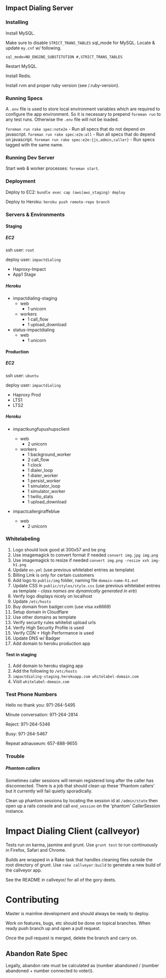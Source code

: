 ## Impact Dialing Server

### Installing

Install MySQL.

Make sure to disable `STRICT_TRANS_TABLES` sql_mode for MySQL. Locate & update `my.cnf` w/ following.

```
sql_mode=NO_ENGINE_SUBSTITUTION #,STRICT_TRANS_TABLES
```

Restart MySQL.

Install Redis.

Install rvm and proper ruby version (see /.ruby-version).

### Running Specs

A `.env` file is used to store local environment variables which are required to configure the app environment. So it is necessary to prepend `foreman run` to any test runs. Otherwise the `.env` file will not be loaded.

`foreman run rake spec:note2e` - Run all specs that do not depend on javascript.
`foreman run rake spec:e2e:all` - Run all specs that do depend on javascript.
`foreman run rake spec:e2e:{js,admin,caller}` - Run specs tagged with the same name.

### Running Dev Server

Start web & worker processes: `foreman start`.

### Deployment

Deploy to EC2: `bundle exec cap (aws|aws_staging) deploy`

Deploy to Heroku: `heroku push remote-repo branch`

### Servers & Environments

#### Staging

##### EC2

ssh user: `root`

deploy user: `impactdialing`

- Haproxy-Impact
- App1 Stage

##### Heroku

- impactdialing-staging
  - web
      - 1 unicorn
  - workers
      - 1 call\_flow
      - 1 upload\_download
- status-impactdialing
  - web
      - 1 unicorn

#### Production

##### EC2

ssh user: `ubuntu`

deploy user: `impactdialing`

- Haproxy Prod
- LTS1
- LTS2

##### Heroku

- impactkungfupushupsclient
  - web
      - 2 unicorn
  - workers
      - 1 background\_worker
      - 2 call\_flow
      - 1 clock
      - 1 dialer\_loop
      - 1 dialer\_worker
      - 1 persist\_worker
      - 1 simulator\_loop
      - 1 simulator\_worker
      - 1 twilio\_stats
      - 1 upload\_download

- impactcallergiraffeblue
  - web
    - 2 unicorn

### Whitelabeling

1. Logo should look good at 300x57 and be png
  1. Use imagemagick to convert format if needed `convert img.jpg img.png`
  1. Use imagemagick to resize if needed `convert img.png -resize xx% img-h1.png`
1. Update `en.yml` (use previous whitelabel entries as template)
  1. Billing Link is only for certain customers
1. Add logo to `public/img` folder, naming file `domain-name-h1.ext`
1. Update CSS in `public/styles/style.css` (use previous whitelabel entries as template - *class names are dynamically generated in erb*)
1. Verify logo displays nicely on localhost
  1. Update `/etc/hosts`
1. Buy domain from badger.com (use visa xx8669)
1. Setup domain in Cloudflare
  1. Use other domains as template
  1. Verify security rules whitelist upload urls
  1. Verify High Security Profile is used
  1. Verify CDN + High Performance is used
  1. Update DNS w/ Badger
1. Add domain to heroku production app

#### Test in staging

1. Add domain to heroku staging app
1. Add the following to `/etc/hosts`
  1. `impactdialing-staging.herokuapp.com whitelabel-domain.com`
1. Visit `whitelabel-domain.com`

### Test Phone Numbers

Hello no thank you: 971-264-5495

Minute conversation: 971-264-2814

Reject: 971-264-5346

Busy: 971-264-5467

Repeat adnauseum: 657-888-9655

### Trouble

##### Phantom callers

Sometimes caller sessions will remain registered long after the caller has disconnected. There is a job that should clean up these 'Phantom callers' but it currently will fail quietly sporadically.

Clean up phantom sessions by locating the session id at `/admin/state` then open up a rails console and call `end_session` on the 'phantom' CallerSession instance.

# Impact Dialing Client (callveyor)

Tests run on karma, jasmine and grunt. Use `grunt test` to run continuously in Firefox, Safari and Chrome.

Builds are wrapped in a Rake task that handles cleaning files outside the root directory of grunt. Use `rake callveyor:build` to generate a new build of the callveyor app.

See the README in callveyor/ for all of the gory deets.

# Contributing

Master is mainline development and should always be ready to deploy.

Work on features, bugs, etc should be done on topical branches. When ready push branch up and open a pull request.

Once the pull request is merged, delete the branch and carry on.

## Abandon Rate Spec

Legally, abandon rate must be calculated as (number abandoned / (number abandoned + number connected to voter)).